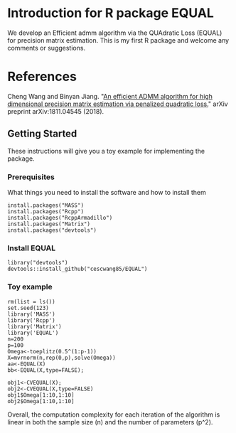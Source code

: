 # Introduction for R package EQUAL
We develop an Efficient admm algorithm via the QUAdratic Loss (EQUAL) for precision matrix estimation. This is my first R package and welcome any comments or suggestions.

# References 
Cheng Wang and Binyan Jiang. "[An efficient ADMM algorithm for high dimensional precision matrix estimation via penalized quadratic loss.](https://arxiv.org/abs/1811.04545)" arXiv preprint arXiv:1811.04545 (2018).

## Getting Started
These instructions will give you a toy example for implementing the package.

### Prerequisites
What things you need to install the software and how to install them

```
install.packages("MASS")
install.packages("Rcpp")
install.packages("RcppArmadillo")
install.packages("Matrix")
install.packages("devtools")
```
### Install EQUAL

```
library("devtools")
devtools::install_github("cescwang85/EQUAL")
```

### Toy example 

```
rm(list = ls())
set.seed(123)
library('MASS')
library('Rcpp')
library('Matrix')
library('EQUAL')
n=200
p=100
Omega<-toeplitz(0.5^(1:p-1))
X=mvrnorm(n,rep(0,p),solve(Omega))
aa<-EQUAL(X)
bb<-EQUAL(X,type=FALSE);

obj1<-CVEQUAL(X);
obj2<-CVEQUAL(X,type=FALSE)
obj1$Omega[1:10,1:10]
obj2$Omega[1:10,1:10]
```
Overall, the computation complexity for each iteration of the algorithm is linear in both the sample size (n) and the number of parameters (p^2).  
